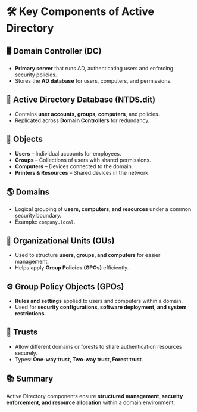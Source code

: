 # 🛠️ Key Components of Active Directory

## 🖥️ Domain Controller (DC)
- **Primary server** that runs AD, authenticating users and enforcing security policies.
- Stores the **AD database** for users, computers, and permissions.

## 📂 Active Directory Database (NTDS.dit)
- Contains **user accounts, groups, computers**, and policies.
- Replicated across **Domain Controllers** for redundancy.

## 🔗 Objects
- **Users** – Individual accounts for employees.
- **Groups** – Collections of users with shared permissions.
- **Computers** – Devices connected to the domain.
- **Printers & Resources** – Shared devices in the network.

## 🌎 Domains
- Logical grouping of **users, computers, and resources** under a common security boundary.
- Example: `company.local`.

## 🏢 Organizational Units (OUs)
- Used to structure **users, groups, and computers** for easier management.
- Helps apply **Group Policies (GPOs)** efficiently.

## ⚙️ Group Policy Objects (GPOs)
- **Rules and settings** applied to users and computers within a domain.
- Used for **security configurations, software deployment, and system restrictions**.

## 🔄 Trusts
- Allow different domains or forests to share authentication resources securely.
- Types: **One-way trust, Two-way trust, Forest trust**.

## 📚 Summary
Active Directory components ensure **structured management, security enforcement, and resource allocation** within a domain environment.

